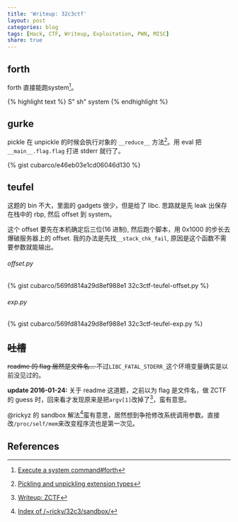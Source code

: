 ```yaml
---
title: 'Writeup: 32c3ctf'
layout: post
categories: blog
tags: [Hack, CTF, Writeup, Exploitation, PWN, MISC]
share: true
---
```


## forth

forth 直接能跑system[^1]。

{% highlight text %}
S" sh" system
{% endhighlight %}

## gurke

pickle 在 unpickle 的时候会执行对象的 `__reduce__` 方法[^2]。用 eval 把 `__main__.flag.flag` 打进 stderr 就行了。

{% gist cubarco/e46eb03e1cd06046d130 %}

## teufel

这题的 bin 不大，里面的 gadgets 很少，但是给了 libc. 思路就是先 leak 出保存在栈中的 rbp, 然后 offset 到 system。

这个 offset 要先在本机确定后三位(16 进制), 然后跑个脚本，用 0x1000 的步长去爆破服务器上的 offset. 我的办法是先找`__stack_chk_fail`, 原因是这个函数不需要参数就能输出。

###### offset.py

{% gist cubarco/569fd814a29d8ef988e1 32c3ctf-teufel-offset.py %}

###### exp.py

{% gist cubarco/569fd814a29d8ef988e1 32c3ctf-teufel-exp.py %}

## <del>吐槽</del>

<del>readme 的 flag 居然是文件名... </del>不过`LIBC_FATAL_STDERR_`这个环境变量确实是以前没见过的。

**update 2016-01-24:** 关于 readme 这道题，之前以为 flag 是文件名，做 ZCTF 的 guess 时，回来看才发现原来是把`argv[1]`改掉了[^3]，蛮有意思。

@rickyz 的 sandbox 解法[^4]蛮有意思，居然想到争抢修改系统调用参数。直接改`/proc/self/mem`来改变程序流也是第一次见。

## References

[^1]: [Execute a system command#forth](http://rosettacode.org/wiki/Execute_a_system_command#Forth)
[^2]: [Pickling and unpickling extension types](https://docs.python.org/2/library/pickle.html#object.__reduce__)
[^3]: [Writeup: ZCTF](https://cubarco.org/blog/2016/01/writeup-zctf/)
[^4]: [Index of /~ricky/32c3/sandbox/](https://rzhou.org/~ricky/32c3/sandbox/)

